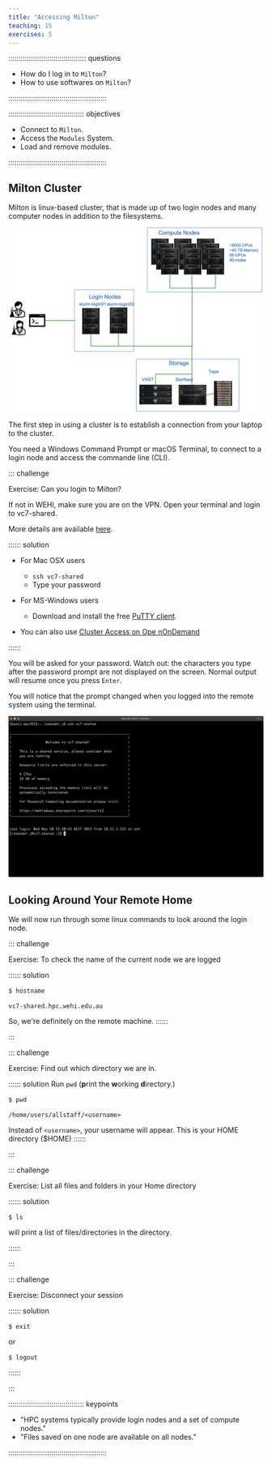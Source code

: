 ```yaml
---
title: "Accessing Milton"
teaching: 15
exercises: 5
---
```


:::::::::::::::::::::::::::::::::::::: questions 

- How do I log in to `Milton`?
- How to use softwares on `Milton`?

::::::::::::::::::::::::::::::::::::::::::::::::

::::::::::::::::::::::::::::::::::::: objectives

- Connect to `Milton`.
- Access the `Modules` System.
- Load and remove modules.

::::::::::::::::::::::::::::::::::::::::::::::::

## Milton Cluster

Milton is linux-based cluster, that is made up of two login nodes and many computer nodes in addition to the filesystems.

![SLURM Schematic](images/SLURM.png)

The first step in using a cluster is to establish a connection from your laptop to the cluster. 

You need a Windows Command Prompt or macOS Terminal, to connect to a login node and access the commande line (CLI). 

::: challenge

Exercise: Can you login to Milton?

If not in WEHI, make sure you are on the VPN. Open your terminal and login to vc7-shared.

More details are available [here](https://wehieduau.sharepoint.com/sites/rc2/SitePages/using-milton.aspx#ssh-(command-line)-sessions-(slurm)).

:::::: solution
* For Mac OSX users
   * `ssh vc7-shared`
   * Type your password

* For MS-Windows users
   * Download and install the free [PuTTY client](http://putty.org).

* You can also use [Cluster Access on Ope nOnDemand](https://ondemand.hpc.wehi.edu.au/pun/sys/shell/ssh/slurm-login.hpc.wehi.edu.au)

::::::



You will be asked for your password. Watch out: the characters you type after
the password prompt are not displayed on the screen. Normal output will resume
once you press `Enter`.

You will notice that the prompt changed when you logged into the remote system using the terminal. 

![Login to vc7-shared](images/ssh-vc7.png)

## Looking Around Your Remote Home

We will now run through some linux commands to look around the login node.

::: challenge

Exercise: To check the name of the current
node we are logged

:::::: solution
```
$ hostname
```

```
vc7-shared.hpc.wehi.edu.au
```
So, we're definitely on the remote machine.
::::::

:::

::: challenge

Exercise: Find out which directory we are in.

:::::: solution
Run `pwd`  (**p**rint the **w**orking **d**irectory.)
```
$ pwd
```

```
/home/users/allstaff/<username>
```
Instead of `<username>`, your username will appear. This is your HOME directory ($HOME)
::::::

:::

::: challenge

Exercise: List all files and folders in your Home directory

:::::: solution

```
$ ls
```
will print a list of files/directories in the directory.

::::::

:::

::: challenge

Exercise: Disconnect your session

:::::: solution

```
$ exit
```
or
```
$ logout
```
::::::

:::

::::::::::::::::::::::::::::::::::::: keypoints 

- "HPC systems typically provide login nodes and a set of compute nodes."
- "Files saved on one node are available on all nodes."

::::::::::::::::::::::::::::::::::::::::::::::::
